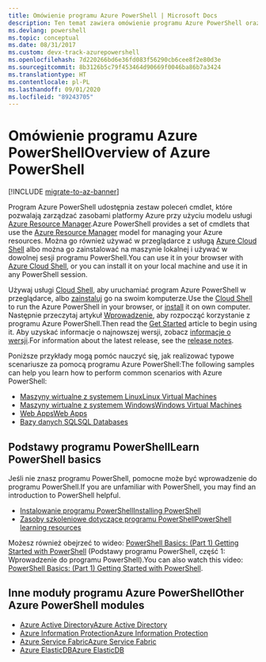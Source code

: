 ```yaml
---
title: Omówienie programu Azure PowerShell | Microsoft Docs
description: Ten temat zawiera omówienie programu Azure PowerShell oraz linki prowadzące do informacji dotyczących instalacji i konfiguracji.
ms.devlang: powershell
ms.topic: conceptual
ms.date: 08/31/2017
ms.custom: devx-track-azurepowershell
ms.openlocfilehash: 7d220266bd6e36fd083f56290cb6cee8f2e80d3e
ms.sourcegitcommit: 8b3126b5c79f453464d90669f0046ba86b7a3424
ms.translationtype: HT
ms.contentlocale: pl-PL
ms.lasthandoff: 09/01/2020
ms.locfileid: "89243705"
---
```

# <a name="overview-of-azure-powershell"></a><span data-ttu-id="fed1b-103">Omówienie programu Azure PowerShell</span><span class="sxs-lookup"><span data-stu-id="fed1b-103">Overview of Azure PowerShell</span></span>

[!INCLUDE [migrate-to-az-banner](../../includes/migrate-to-az-banner.md)]

<span data-ttu-id="fed1b-104">Program Azure PowerShell udostępnia zestaw poleceń cmdlet, które pozwalają zarządzać zasobami platformy Azure przy użyciu modelu usługi [Azure Resource Manager](/azure/azure-resource-manager/resource-group-overview).</span><span class="sxs-lookup"><span data-stu-id="fed1b-104">Azure PowerShell provides a set of cmdlets that use the [Azure Resource Manager](/azure/azure-resource-manager/resource-group-overview) model for managing your Azure resources.</span></span> <span data-ttu-id="fed1b-105">Można go również używać w przeglądarce z usługą [Azure Cloud Shell](/azure/cloud-shell/overview) albo można go zainstalować na maszynie lokalnej i używać w dowolnej sesji programu PowerShell.</span><span class="sxs-lookup"><span data-stu-id="fed1b-105">You can use it in your browser with [Azure Cloud Shell](/azure/cloud-shell/overview), or you can install it on your local machine and use it in any PowerShell session.</span></span>

<span data-ttu-id="fed1b-106">Używaj usługi [Cloud Shell](/azure/cloud-shell/overview), aby uruchamiać program Azure PowerShell w przeglądarce, albo [zainstaluj](install-azurerm-ps.md) go na swoim komputerze.</span><span class="sxs-lookup"><span data-stu-id="fed1b-106">Use the [Cloud Shell](/azure/cloud-shell/overview) to run the Azure PowerShell in your browser, or [install](install-azurerm-ps.md) it on own computer.</span></span> <span data-ttu-id="fed1b-107">Następnie przeczytaj artykuł [Wprowadzenie](get-started-azureps.md), aby rozpocząć korzystanie z programu Azure PowerShell.</span><span class="sxs-lookup"><span data-stu-id="fed1b-107">Then read the [Get Started](get-started-azureps.md) article to begin using it.</span></span> <span data-ttu-id="fed1b-108">Aby uzyskać informacje o najnowszej wersji, zobacz [informacje o wersji](release-notes-azureps.md).</span><span class="sxs-lookup"><span data-stu-id="fed1b-108">For information about the latest release, see the [release notes](release-notes-azureps.md).</span></span>

<span data-ttu-id="fed1b-109">Poniższe przykłady mogą pomóc nauczyć się, jak realizować typowe scenariusze za pomocą programu Azure PowerShell:</span><span class="sxs-lookup"><span data-stu-id="fed1b-109">The following samples can help you learn how to perform common scenarios with Azure PowerShell:</span></span>

- [<span data-ttu-id="fed1b-110">Maszyny wirtualne z systemem Linux</span><span class="sxs-lookup"><span data-stu-id="fed1b-110">Linux Virtual Machines</span></span>](/azure/virtual-machines/virtual-machines-linux-powershell-samples?toc=/powershell/azure/toc.json)
- [<span data-ttu-id="fed1b-111">Maszyny wirtualne z systemem Windows</span><span class="sxs-lookup"><span data-stu-id="fed1b-111">Windows Virtual Machines</span></span>](/azure/virtual-machines/virtual-machines-windows-powershell-samples?toc=/powershell/azure/toc.json)
- [<span data-ttu-id="fed1b-112">Web Apps</span><span class="sxs-lookup"><span data-stu-id="fed1b-112">Web Apps</span></span>](/azure/app-service-web/app-service-powershell-samples?toc=/powershell/azure/toc.json)
- [<span data-ttu-id="fed1b-113">Bazy danych SQL</span><span class="sxs-lookup"><span data-stu-id="fed1b-113">SQL Databases</span></span>](/azure/sql-database/sql-database-powershell-samples?toc=/powershell/azure/toc.json)

## <a name="learn-powershell-basics"></a><span data-ttu-id="fed1b-114">Podstawy programu PowerShell</span><span class="sxs-lookup"><span data-stu-id="fed1b-114">Learn PowerShell basics</span></span>

<span data-ttu-id="fed1b-115">Jeśli nie znasz programu PowerShell, pomocne może być wprowadzenie do programu PowerShell.</span><span class="sxs-lookup"><span data-stu-id="fed1b-115">If you are unfamiliar with PowerShell, you may find an introduction to PowerShell helpful.</span></span>

- [<span data-ttu-id="fed1b-116">Instalowanie programu PowerShell</span><span class="sxs-lookup"><span data-stu-id="fed1b-116">Installing PowerShell</span></span>](/powershell/scripting/install/installing-powershell)
- [<span data-ttu-id="fed1b-117">Zasoby szkoleniowe dotyczące programu PowerShell</span><span class="sxs-lookup"><span data-stu-id="fed1b-117">PowerShell learning resources</span></span>](/powershell/scripting/learn/more-powershell-learning)

<span data-ttu-id="fed1b-118">Możesz również obejrzeć to wideo: [PowerShell Basics: (Part 1) Getting Started with PowerShell](https://channel9.msdn.com/Blogs/Taste-of-Premier/PowerShellBasicsPart1) (Podstawy programu PowerShell, część 1: Wprowadzenie do programu PowerShell).</span><span class="sxs-lookup"><span data-stu-id="fed1b-118">You can also watch this video: [PowerShell Basics: (Part 1) Getting Started with PowerShell](https://channel9.msdn.com/Blogs/Taste-of-Premier/PowerShellBasicsPart1).</span></span>

## <a name="other-azure-powershell-modules"></a><span data-ttu-id="fed1b-119">Inne moduły programu Azure PowerShell</span><span class="sxs-lookup"><span data-stu-id="fed1b-119">Other Azure PowerShell modules</span></span>

- [<span data-ttu-id="fed1b-120">Azure Active Directory</span><span class="sxs-lookup"><span data-stu-id="fed1b-120">Azure Active Directory</span></span>](/powershell/azure/active-directory/)
- [<span data-ttu-id="fed1b-121">Azure Information Protection</span><span class="sxs-lookup"><span data-stu-id="fed1b-121">Azure Information Protection</span></span>](/powershell/azure/aip/)
- [<span data-ttu-id="fed1b-122">Azure Service Fabric</span><span class="sxs-lookup"><span data-stu-id="fed1b-122">Azure Service Fabric</span></span>](/powershell/azure/service-fabric/)
- [<span data-ttu-id="fed1b-123">Azure ElasticDB</span><span class="sxs-lookup"><span data-stu-id="fed1b-123">Azure ElasticDB</span></span>](/powershell/azure/elasticdbjobs/)
